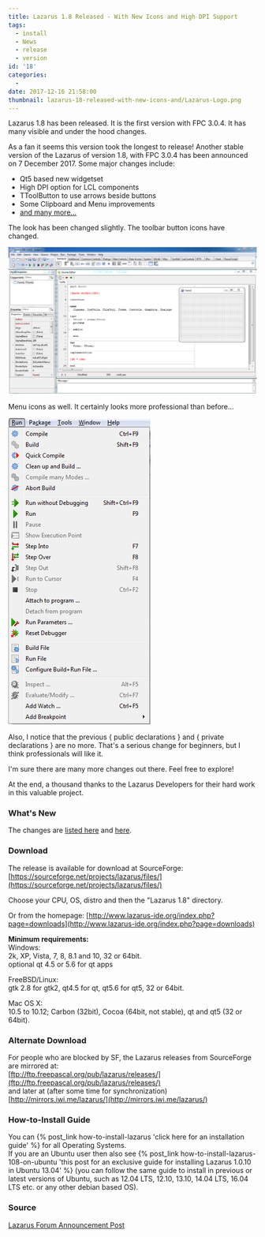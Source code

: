 ```yaml
---
title: Lazarus 1.8 Released - With New Icons and High DPI Support
tags:
  - install
  - News
  - release
  - version
id: '18'
categories:
  -
date: 2017-12-16 21:58:00
thumbnail: lazarus-18-released-with-new-icons-and/Lazarus-Logo.png
---
```


Lazarus 1.8 has been released. It is the first version with FPC 3.0.4. It has many visible and under the hood changes.
<!-- more -->
  
As a fan it seems this version took the longest to release! Another stable version of the Lazarus of version 1.8, with FPC 3.0.4 has been announced on 7 December 2017. Some major changes include:  
  

*   Qt5 based new widgetset
*   High DPI option for LCL components
*   TToolButton to use arrows beside buttons
*   Some Clipboard and Menu improvements
*   [and many more...](http://wiki.lazarus.freepascal.org/Lazarus_1.8.0_release_notes)

  
The look has been changed slightly. The toolbar button icons have changed.  
  

![](lazarus-18-released-with-new-icons-and/Lazarus-1.8-on-windows.png)

  
Menu icons as well. It certainly looks more professional than before...  
  

![](lazarus-18-released-with-new-icons-and/lazarus-1.8-run-menu.png)

  
Also, I notice that the previous { public declarations } and { private declarations } are no more. That's a serious change for beginners, but I think professionals will like it.  
  
I'm sure there are many more changes out there. Feel free to explore!  
  
At the end, a thousand thanks to the Lazarus Developers for their hard work in this valuable project.  
  

### What's New

The changes are [listed here](http://wiki.lazarus.freepascal.org/Lazarus_1.8.0_release_notes) and [here](http://wiki.freepascal.org/Lazarus_1.8_fixes_branch#Fixes_for_1.8.0_.28merged.29).  
  

### Download

The release is available for download at SourceForge:  
[https://sourceforge.net/projects/lazarus/files/](https://sourceforge.net/projects/lazarus/files/)  
  
Choose your CPU, OS, distro and then the "Lazarus 1.8" directory.  
  
Or from the homepage: [http://www.lazarus-ide.org/index.php?page=downloads](http://www.lazarus-ide.org/index.php?page=downloads)  
  
  
**Minimum requirements:**  
Windows:  
2k, XP, Vista, 7, 8, 8.1 and 10, 32 or 64bit.  
optional qt 4.5 or 5.6 for qt apps  
  
FreeBSD/Linux:  
gtk 2.8 for gtk2, qt4.5 for qt, qt5.6 for qt5, 32 or 64bit.  
  
Mac OS X:  
10.5 to 10.12; Carbon (32bit), Cocoa (64bit, not stable), qt and qt5 (32 or 64bit).  
  

### Alternate Download

For people who are blocked by SF, the Lazarus releases from SourceForge are mirrored at:  
[ftp://ftp.freepascal.org/pub/lazarus/releases/](ftp://ftp.freepascal.org/pub/lazarus/releases/)  
and later at (after some time for synchronization)  
[http://mirrors.iwi.me/lazarus/](http://mirrors.iwi.me/lazarus/)  
  

### How-to-Install Guide

  
You can {% post_link how-to-install-lazarus 'click here for an installation guide' %} for all Operating Systems.  
If you are an Ubuntu user then also see {% post_link how-to-install-lazarus-108-on-ubuntu 'this post for an exclusive guide for installing Lazarus 1.0.10 in Ubuntu 13.04' %} (you can follow the same guide to install in previous or latest versions of Ubuntu, such as 12.04 LTS, 12.10, 13.10, 14.04 LTS, 16.04 LTS etc. or any other debian based OS).  
  

### Source

[Lazarus Forum Announcement Post](http://forum.lazarus.freepascal.org/index.php/topic,39210.0.html)
